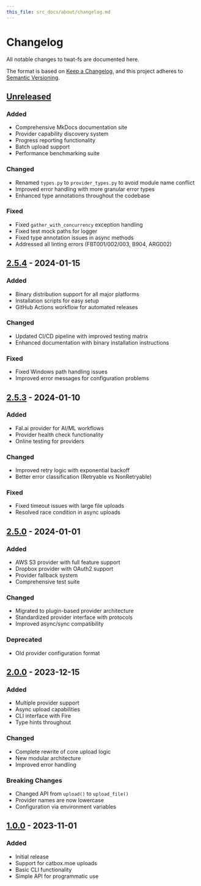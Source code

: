 ```yaml
---
this_file: src_docs/about/changelog.md
---
```


# Changelog

All notable changes to twat-fs are documented here.

The format is based on [Keep a Changelog](https://keepachangelog.com/en/1.0.0/),
and this project adheres to [Semantic Versioning](https://semver.org/spec/v2.0.0.html).

## [Unreleased]

### Added
- Comprehensive MkDocs documentation site
- Provider capability discovery system
- Progress reporting functionality
- Batch upload support
- Performance benchmarking suite

### Changed
- Renamed `types.py` to `provider_types.py` to avoid module name conflict
- Improved error handling with more granular error types
- Enhanced type annotations throughout the codebase

### Fixed
- Fixed `gather_with_concurrency` exception handling
- Fixed test mock paths for logger
- Fixed type annotation issues in async methods
- Addressed all linting errors (FBT001/002/003, B904, ARG002)

## [2.5.4] - 2024-01-15

### Added
- Binary distribution support for all major platforms
- Installation scripts for easy setup
- GitHub Actions workflow for automated releases

### Changed
- Updated CI/CD pipeline with improved testing matrix
- Enhanced documentation with binary installation instructions

### Fixed
- Fixed Windows path handling issues
- Improved error messages for configuration problems

## [2.5.3] - 2024-01-10

### Added
- Fal.ai provider for AI/ML workflows
- Provider health check functionality
- Online testing for providers

### Changed
- Improved retry logic with exponential backoff
- Better error classification (Retryable vs NonRetryable)

### Fixed
- Fixed timeout issues with large file uploads
- Resolved race condition in async uploads

## [2.5.0] - 2024-01-01

### Added
- AWS S3 provider with full feature support
- Dropbox provider with OAuth2 support
- Provider fallback system
- Comprehensive test suite

### Changed
- Migrated to plugin-based provider architecture
- Standardized provider interface with protocols
- Improved async/sync compatibility

### Deprecated
- Old provider configuration format

## [2.0.0] - 2023-12-15

### Added
- Multiple provider support
- Async upload capabilities
- CLI interface with Fire
- Type hints throughout

### Changed
- Complete rewrite of core upload logic
- New modular architecture
- Improved error handling

### Breaking Changes
- Changed API from `upload()` to `upload_file()`
- Provider names are now lowercase
- Configuration via environment variables

## [1.0.0] - 2023-11-01

### Added
- Initial release
- Support for catbox.moe uploads
- Basic CLI functionality
- Simple API for programmatic use

[Unreleased]: https://github.com/twardoch/twat-fs/compare/v2.5.4...HEAD
[2.5.4]: https://github.com/twardoch/twat-fs/compare/v2.5.3...v2.5.4
[2.5.3]: https://github.com/twardoch/twat-fs/compare/v2.5.0...v2.5.3
[2.5.0]: https://github.com/twardoch/twat-fs/compare/v2.0.0...v2.5.0
[2.0.0]: https://github.com/twardoch/twat-fs/compare/v1.0.0...v2.0.0
[1.0.0]: https://github.com/twardoch/twat-fs/releases/tag/v1.0.0